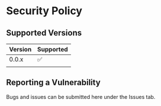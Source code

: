 # Security Policy

## Supported Versions

| Version | Supported          |
| ------- | ------------------ |
| 0.0.x   | :white_check_mark: |
              |

## Reporting a Vulnerability

Bugs and issues can be submitted here under the Issues tab.
